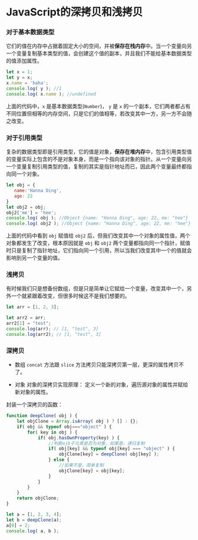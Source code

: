 # JavaScript的深拷贝和浅拷贝
### 对于基本数据类型
它们的值在内存中占据着固定大小的空间，并被**保存在栈内存**中。当一个变量向另一个变量复制基本类型的值，会创建这个值的副本，并且我们不能给基本数据类型的值添加属性。

```javascript
let x = 1;
let y = x;
x.name = 'haha';
console.log( y ); //1
console.log( x.name ); //undefined
```

上面的代码中，`x` 是基本数据类型(`Number`)， `y` 是 `x` 的一个副本，它们两者都占有不同位置但相等的内存空间，只是它们的值相等，若改变其中一方，另一方不会随之改变。

### 对于引用类型
复杂的数据类型即是引用类型，它的值是对象，**保存在堆内存**中，包含引用类型值的变量实际上包含的不是对象本身，而是一个指向该对象的指针。从一个变量向另一个变量复制引用类型的值，复制的其实是指针地址而已，因此两个变量最终都指向同一个对象。

```javascript
let obj = {
   name:'Hanna Ding',
   age: 22
}
let obj2 = obj;
obj2['me'] = 'hee';
console.log( obj ); //Object {name: "Hanna Ding", age: 22, me: "hee"}
console.log( obj2 ); //Object {name: "Hanna Ding", age: 22, me: "hee"}
```

上面的代码中看到 `obj` 赋值给 `obj2` 后，但我们改变其中一个对象的属性值，两个对象都发生了改变，根本原因就是 `obj` 和 `obj2` 两个变量都指向同一个指针，赋值时只是复制了指针地址，它们指向同一个引用，所以当我们改变其中一个的值就会影响到另一个变量的值。

### 浅拷贝
有时候我们只是想备份数组，但是只是简单让它赋给一个变量，改变其中一个，另外一个就紧跟着改变，但很多时候这不是我们想要的。

```javascript
let arr = [1, 2, 3];

let arr2 = arr;
arr2[1] = "test";
console.log(arr); // [1, "test", 3]
console.log(arr2); // [1, "test", 3]
```

### 深拷贝
- 数组
`concat` 方法跟 `slice` 方法拷贝只能深拷贝第一层，更深的属性拷贝不了。

- 对象
对象的深拷贝实现原理： 定义一个新的对象，遍历源对象的属性并赋给新对象的属性。

封装一个深拷贝的函数：
```javascript
function deepClone( obj ) {
    let objClone = Array.isArray( obj ) ? [] : {};
    if( obj && typeof obj==="object" ) {
        for( key in obj ) {
            if( obj.hasOwnProperty(key) ) {
                //判断ojb子元素是否为对象，如果是，递归复制
                if( obj[key] && typeof obj[key] === "object" ) {
                    objClone[key] = deepClone( obj[key] );
                } else {
                    //如果不是，简单复制
                    objClone[key] = obj[key];
                }
            }
        }
    }
    return objClone;
}

let a = [1, 2, 3, 4];
let b = deepClone(a);
a[0] = 2;
console.log( a, b );
```
